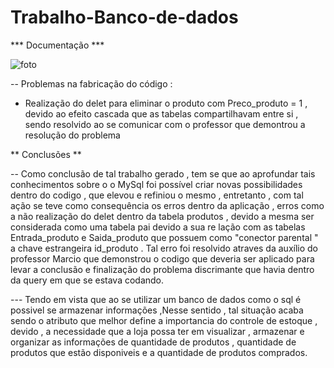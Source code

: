 # Trabalho-Banco-de-dados

*** Documentação ***





![foto](https://github.com/kaua-S/Trabalho-Banco-de-dados/assets/126474688/5f1d7ad8-63b9-4a84-a12d-bfc788a327cc)

-- Problemas na fabricação do código :

- Realização do delet para eliminar o produto com Preco_produto = 1 , 
devido ao efeito cascada que as tabelas compartilhavam entre si ,
sendo resolvido ao se comunicar com o professor que demontrou 
a resolução do problema 


** Conclusões **

-- Como conclusão de tal trabalho gerado , tem se que ao aprofundar tais conhecimentos sobre o o MySql
foi possível criar novas possibilidades dentro do codigo , que elevou e refiniou o mesmo , entretanto ,
com tal ação se teve como consequência os erros dentro da aplicação , erros como a não realização do 
delet dentro da tabela produtos , devido a mesma ser considerada como uma tabela pai devido a sua re
lação com as tabelas Entrada_produto e Saida_produto que possuem como "conector parental "  a chave 
estrangeira id_produto . Tal erro foi resolvido atraves da auxílio do professor Marcio que demonstrou
o codigo que deveria ser aplicado para levar a conclusão e finalização do problema discrimante que 
havia dentro da query em que se estava codando.

--- Tendo em vista que ao se utilizar um banco de dados como o sql é possivel se armazenar informações ,Nesse sentido , 
tal situação acaba sendo o atributo que melhor define a importancia do controle de estoque , devido , a necessidade que a loja
possa ter em visualizar , armazenar e organizar as informações de quantidade de produtos , quantidade 
de produtos que estão disponiveis e a quantidade de produtos comprados.  
